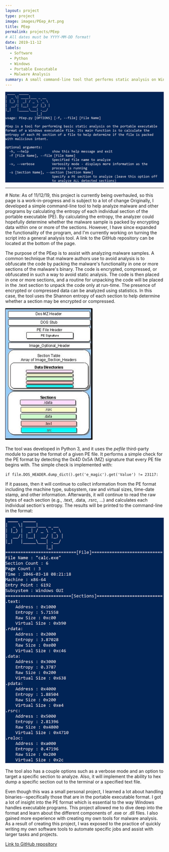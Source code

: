 ```yaml
---
layout: project
type: project
image: images/PEep_Art.png
title: PEep
permalink: projects/PEep
# All dates must be YYYY-MM-DD format!
date: 2019-11-12
labels:
  - Software
  - Python
  - Windows
  - Portable Executable
  - Malware Analysis
summary: A small command-line tool that performs static analysis on Windows portable executable (PE) files with the intent of assisting with basic static analysis of malicious programs.
---
```


<img class="ui image" src="../images/PEep_Description.png">

<hr>
# Note: As of 11/12/19, this project is currently being overhauled, so this page is a work-in-progress and is subject to a lot of change
Originally, I developed a simple command-line tool to help analyze malware and other programs by calculating the entropy of each individual section of the portable executable (PE). By calculating the entropy, the analyzer could hopefully determine whether the malware sample is packed by encrypting data within one or more of the sections. However, I have since expanded the functionality of the program, and I'm currently working on turning the script into a general analysis tool. A link to the GitHub repository can be located at the bottom of the page.

The purpose of the PEep is to assist with analyzing malware samples. A common technique that malware authors use to avoid analysis is to obfuscate the code by packing the malware's functionality in one or more sections of the malware's binary. The code is encrypted, compressed, or obfuscated in such a way to avoid static analysis. The code is then placed in one or more sections, and a routine for unpacking the code will be placed in the .text section to unpack the code only at run-time. The presence of encrypted or compressed data can be analyzed using statistics. In this case, the tool uses the Shannon entropy of each section to help determine whether a section may be encrypted or compressed.

<img class="ui image" src="../images/PE_Calc_PE_Format.jpg">

The tool was developed in Python 3, and it uses the <em>pefile</em> third-party module to parse the format of a given PE file. It performs a simple check for the PE format by detecting the 0x4D 0x5A (MZ) signature that every PE file begins with. The simple check is implemented with:
```
if file.DOS_HEADER.dump_dict().get('e_magic').get('Value') != 23117:
```

If it passes, then it will continue to collect information from the PE format including the machine type, subsystem, raw and virtual sizes, time-date stamp, and other information. Afterwards, it will continue to read the raw bytes of each section (e.g., .text, .data, .rsrc, ...) and calculates each individual section's entropy. The results will be printed to the command-line in the format:

<img class="ui image" src="../images/PEep_Example.png" alt="Program ">

The tool also has a couple options such as a verbose mode and an option to target a specific section to analyze. Also, it will implement the ability to hex dump a specific section out to the terminal or a specified text file.

Even though this was a small personal project, I learned a lot about handling binaries--specifically those that are in the portable executable format. I got a lot of insight into the PE format which is essential to the way Windows handles executable programs. This project allowed me to dive deep into the format and learn about the different components of .exe or .dll files. I also gained more experience with creating my own tools for malware analysis. As a result of creating this project, I was exposed to the practice of quickly writing my own software tools to automate specific jobs and assist with larger tasks and projects.

[Link to GitHub repository](https://github.com/jayryanj/PEep)




